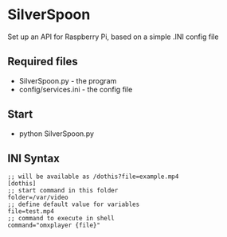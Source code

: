 # SilverSpoon
Set up an API for Raspberry Pi, based on a simple .INI config file


## Required files

* SilverSpoon.py - the program
* config/services.ini - the config file

## Start

* python SilverSpoon.py

## INI Syntax
	
	;; will be available as /dothis?file=example.mp4
	[dothis]
	;; start command in this folder
	folder=/var/video
	;; define default value for variables
	file=test.mp4
	;; command to execute in shell
	command="omxplayer {file}"